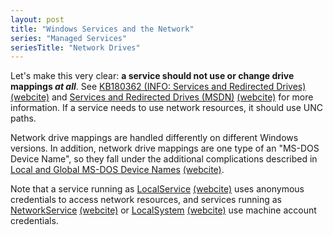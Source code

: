 ```yaml
---
layout: post
title: "Windows Services and the Network"
series: "Managed Services"
seriesTitle: "Network Drives"
---
```

Let's make this very clear: **a service should not use or change drive mappings _at all_**. See [KB180362 (INFO: Services and Redirected Drives)](http://support.microsoft.com/kb/180362) [(webcite)](http://www.webcitation.org/5wvCVoiMW) and [Services and Redirected Drives (MSDN)](http://msdn.microsoft.com/en-us/library/ms685143.aspx) [(webcite)](http://www.webcitation.org/5wvCgBLpy) for more information. If a service needs to use network resources, it should use UNC paths.

Network drive mappings are handled differently on different Windows versions. In addition, network drive mappings are one type of an "MS-DOS Device Name", so they fall under the additional complications described in [Local and Global MS-DOS Device Names](http://msdn.microsoft.com/en-us/library/ff554302.aspx) [(webcite)](http://www.webcitation.org/5wvCJn9TO).

Note that a service running as [LocalService](http://msdn.microsoft.com/en-us/library/ms684188.aspx) [(webcite)](http://www.webcitation.org/5wvCjwaeD) uses anonymous credentials to access network resources, and services running as [NetworkService](http://msdn.microsoft.com/en-us/library/ms684272.aspx) [(webcite)](http://www.webcitation.org/5wvCoNkZK) or [LocalSystem](http://msdn.microsoft.com/en-us/library/ms684190(VS.85).aspx) [(webcite)](http://www.webcitation.org/5wvCtIBSx) use machine account credentials.

